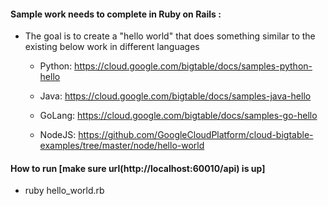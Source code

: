 #### Sample work needs to complete in Ruby on Rails :

- The goal is to create a "hello world" that does something similar to the existing below work in different languages

  - Python: https://cloud.google.com/bigtable/docs/samples-python-hello

  - Java: https://cloud.google.com/bigtable/docs/samples-java-hello

  - GoLang: https://cloud.google.com/bigtable/docs/samples-go-hello

  - NodeJS: https://github.com/GoogleCloudPlatform/cloud-bigtable-examples/tree/master/node/hello-world

#### How to run [make sure url(http://localhost:60010/api) is up]

- ruby hello_world.rb